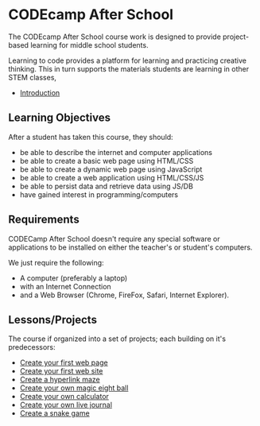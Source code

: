 # CODEcamp After School

The CODEcamp After School course work is designed to provide project-based learning for middle school students.

Learning to code provides a platform for learning and practicing creative thinking. This in turn supports the materials students are learning in other STEM classes,

- [Introduction](/intro/)

## Learning Objectives

After a student has taken this course, they should:

* be able to describe the internet and computer applications
* be able to create a basic web page using HTML/CSS
* be able to create a dynamic web page using JavaScript
* be able to create a web application using HTML/CSS/JS
* be able to persist data and retrieve data using JS/DB
* have gained interest in programming/computers

## Requirements

CODECamp After School doesn't require any special software or applications to be installed on either the teacher's or student's computers.

We just require the following:

* A computer (preferably a laptop)
* with an Internet Connection
* and a Web Browser (Chrome, FireFox, Safari, Internet Explorer).

## Lessons/Projects

The course if organized into a set of projects; each building on it's predecessors:

- [Create your first web page](/1-hello-world/)
- [Create your first web site](/2-first-web-site/)
- [Create a hyperlink maze](/3-maze-game/)
- [Create your own magic eight ball](/4-magic-eight-ball/)
- [Create your own calculator](/5-calculator/)
- [Create your own live journal](/6-journal/)
- [Create a snake game](/7-snake-game/)

